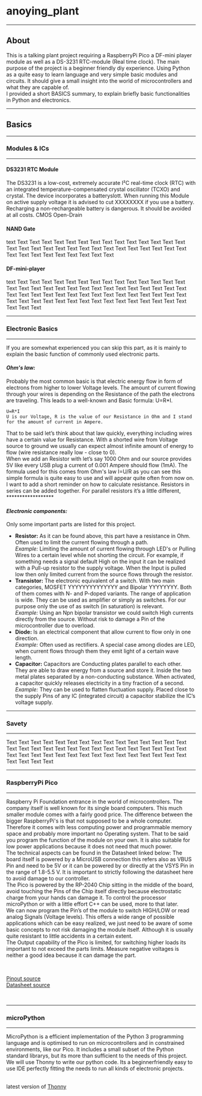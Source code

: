 # anoying_plant
---
## About
<p>
This is a talking plant project requiring a RaspberryPi Pico a DF-mini player module as well as a DS-3231 RTC-module (Real time clock).
 The main purpose of the project is a beginner friendly diy experience.
 Using Python as a quite easy to learn language and very simple basic modules and circuits.
 It should give a small insight into the world of microcontrollers and what they are capable of.
 <br>
 I provided a short BASICS summary, to explain briefly basic functionalities in Python and electronics.
 </p>

---
## Basics
---
### Modules & ICs
---
#### DS3231 RTC Module
<p>
The DS3231 is a low-cost, extremely accurate I²C real-time clock (RTC) with an integrated temperature-compensated crystal oscillator (TCXO) and crystal. The device incorporates a batteryslott. When running this Module on active supply voltage it is advised to cut XXXXXXXX if you use a battery. Recharging a non-rechargeable battery is dangerous. It should be avoided at all costs.
CMOS Open-Drain
</p>

#### NAND Gate
<p>
 text Text Text Text Text Text Text Text Text Text Text Text Text Text Text Text Text Text Text Text Text Text Text Text Text Text Text Text Text Text Text Text Text Text Text Text Text Text Text 
</p>

#### DF-mini-player
<p>
 text Text Text Text Text Text Text Text Text Text Text Text Text Text Text Text Text Text Text Text Text Text Text Text Text Text Text Text Text Text Text Text Text Text Text Text Text Text Text Text Text Text Text Text Text Text Text Text Text Text Text Text Text Text Text Text Text Text Text Text Text Text Text 
</p>

---
### Electronic Basics
---
If you are somewhat experienced you can skip this part, as it is mainly to explain the basic function of commonly used electronic parts.

#### ***Ohm's law:***
<p>
Probably the most common basic is that electric energy flow in form of electrons from higher to lower Voltage levels. The amount of current flowing through your wires is depending on the Resistance of the path the electrons are traveling. This leads to a well-known and Basic formula: U=R*I.
<br>
<pre><code>U=R*I
U is our Voltage, R is the value of our Resistance in Ohm and I stand for the amount of current in Ampere.
</code></pre>
That to be said let’s think about that law quickly, everything including wires have a certain value for Resistance. With a shorted wire from Voltage source to ground we usually can expect almost infinite amount of energy to flow (wire resistance really low - close to 0). <br> When we add an Resistor with let’s say 1000 Ohm and our source provides 5V like every USB plug a current of 0.001 Ampere should flow (1mA). The formula used for this comes from Ohm's law I=U/R as you can see this simple formula is quite easy to use and will appear quite often from now on. <br>
I want to add a short reminder on how to calculate resistance. Resistors in series can be added together. For parallel resistors it’s a little different, ******************
</p>


#### ***Electronic components:***
Only some important parts are listed for this project.
- **Resistor:** As it can be found above, this part have a resistance in Ohm. Often used to limit the current flowing through a path. <br>
*Example:*  Limiting the amount of current flowing through LED's or Pulling Wires to a certain level while not shorting the circuit. For example, if something needs a signal default High on the input it can be realized with a Pull-up resistor to the supply voltage. When the Input is pulled low then only limited current from the source flows through the resistor.
- **Transistor:** The electronic equivalent of a switch. With two main categories, MOSFET YYYYYYYYYYYYYY and Bipolar YYYYYYYY. Both of them comes with N- and P-doped variants. The range of application is wide. They can be used as amplifier or simply as switches. For our purpose only the use of as switch (in saturation) is relevant. <br>
*Example:* Using an Npn bipolar transistor we could switch High currents directly from the source. Without risk to damage a Pin of the microcontroller due to overload.
- **Diode:** Is an electrical component that allow current to flow only in one direction. <br>
*Example:* Often used as rectifiers. A special case among diodes are LED, when current flows through them they emit light of a certain wave length.
- **Capacitor:** Capacitors are Conducting plates parallel to each other. They are able to draw energy from a source and store it. Inside the two metal plates separated by a non-conducting substance. When activated, a capacitor quickly releases electricity in a tiny fraction of a second. <br>
*Example:* They can be used to flatten fluctuation supply. Placed close to the supply Pins of any IC (integrated circuit) a capacitor stabilize the IC’s voltage supply.

---
### Savety
---

<p>
Text Text Text Text Text Text Text Text Text Text Text Text Text Text Text Text Text Text Text Text Text Text Text Text Text Text Text Text Text Text Text Text Text Text Text Text Text Text Text Text Text Text Text Text Text Text Text Text Text  
</p>

---
### RaspberryPi Pico
---
<p>
Raspberry Pi Foundation entrance in the world of microcontrollers. The company itself is well known for its single board computers. This much smaller module comes with a fairly good price. The difference between the bigger RaspberryPi's is that not supposed to be a whole computer. Therefore it comes with less computing power and programmable memory space and probably more important no Operating system. That to be said you program the function of the module on your own. It is also suitable for low power applications because it does not need that much power.
<br>
The technical aspects can be found in the Datasheet linked below:
The board itself is powered by a MicroUSB connection this refers also as VBUS Pin and need to be 5V or it can be powered by or directly at the VSYS Pin in the range of 1.8-5.5 V. It is important to strictly following the datasheet here to avoid damage to our controller. <br>
The Pico is powered by the RP-2040 Chip sitting in the middle of the board, avoid touching the Pins of the Chip itself directly because electrostatic charge from your hands can damage it. To control the processor microPython or with a little effort C++ can be used, more to that later.
<br>
We can now program the Pin’s of the module to switch HIGH/LOW or read analog Signals (Voltage levels). This offers a wide range of possible applications which can be easy realized, we just need to be aware of some basic concepts to not risk damaging the module itself. Although it is usually quite resistant to little accidents in a certain extent. <br>
The Output capability of the Pico is limited, for switching higher loads its important to not exceed the parts limits. Measure negative voltages is neither a good idea because it can damage the part.
</p>

<br>

[Pinout source](http://land-boards.com/blwiki/images/thumb/5/56/Raspberry-Pi-Pico-Pinout.jpg/730px-Raspberry-Pi-Pico-Pinout.jpg) <br>
[Datasheet source](https://datasheets.raspberrypi.com/pico/pico-datasheet.pdf)

<br>

---
### microPython
---

MicroPython is a efficient implementation of the Python 3 programming language and is optimised to run on microcontrollers and in constrained environments, like our Pico. It includes a small subset of the Python standard librarys, but its more than sufficient to the needs of this project. <br>
We will use Thonny to write our python code. Its a beginnerfriendly easy to use IDE perfectly fitting the needs to run all kinds of electronic projects. <br>
<br>

latest version of [Thonny](https://thonny.org/)
<br>



